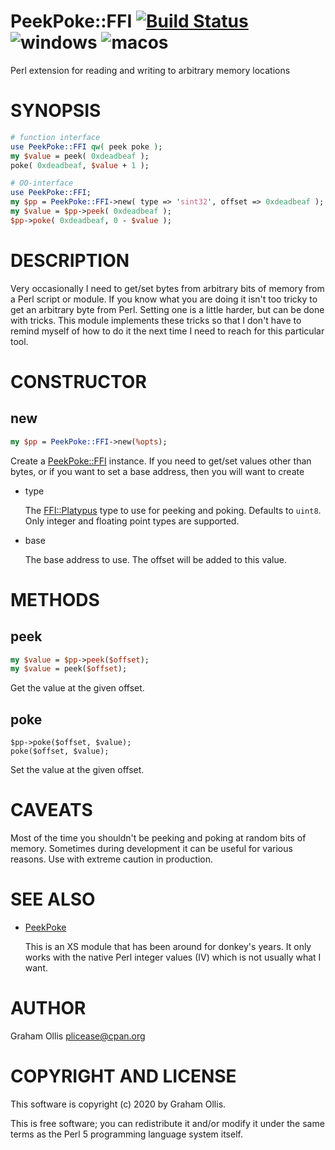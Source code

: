 # PeekPoke::FFI [![Build Status](https://secure.travis-ci.org/Perl5-FFI/PeekPoke-FFI.png)](http://travis-ci.org/Perl5-FFI/PeekPoke-FFI) ![windows](https://github.com/Perl5-FFI/PeekPoke-FFI/workflows/windows/badge.svg) ![macos](https://github.com/Perl5-FFI/PeekPoke-FFI/workflows/macos/badge.svg)

Perl extension for reading and writing to arbitrary memory locations

# SYNOPSIS

```perl
# function interface
use PeekPoke::FFI qw( peek poke );
my $value = peek( 0xdeadbeaf );
poke( 0xdeadbeaf, $value + 1 );

# OO-interface
use PeekPoke::FFI;
my $pp = PeekPoke::FFI->new( type => 'sint32', offset => 0xdeadbeaf );
my $value = $pp->peek( 0xdeadbeaf );
$pp->poke( 0xdeadbeaf, 0 - $value );
```

# DESCRIPTION

Very occasionally I need to get/set bytes from arbitrary bits of memory
from a Perl script or module.  If you know what you are doing it isn't
too tricky to get an arbitrary byte from Perl.  Setting one is a little
harder, but can be done with tricks.  This module implements these tricks
so that I don't have to remind myself of how to do it the next time I
need to reach for this particular tool.

# CONSTRUCTOR

## new

```perl
my $pp = PeekPoke::FFI->new(%opts);
```

Create a [PeekPoke::FFI](https://metacpan.org/pod/PeekPoke::FFI) instance.  If you need to get/set values other than bytes, or
if you want to set a base address, then you will want to create

- type

    The [FFI::Platypus](https://metacpan.org/pod/FFI::Platypus) type to use for peeking and poking.  Defaults to `uint8`.
    Only integer and floating point types are supported.

- base

    The base address to use.  The offset will be added to this value.

# METHODS

## peek

```perl
my $value = $pp->peek($offset);
my $value = peek($offset);
```

Get the value at the given offset.

## poke

```
$pp->poke($offset, $value);
poke($offset, $value);
```

Set the value at the given offset.

# CAVEATS

Most of the time you shouldn't be peeking and poking at random bits of memory.
Sometimes during development it can be useful for various reasons.  Use with
extreme caution in production.

# SEE ALSO

- [PeekPoke](https://metacpan.org/pod/PeekPoke)

    This is an XS module that has been around for donkey's years.  It only works
    with the native Perl integer values (IV) which is not usually what I want.

# AUTHOR

Graham Ollis <plicease@cpan.org>

# COPYRIGHT AND LICENSE

This software is copyright (c) 2020 by Graham Ollis.

This is free software; you can redistribute it and/or modify it under
the same terms as the Perl 5 programming language system itself.

